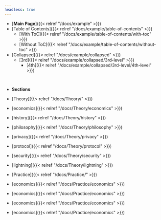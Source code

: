 ```yaml
---
headless: true
---
```


- [**Main Page**]({{< relref "/docs/example" >}})
- [Table of Contents]({{< relref "/docs/example/table-of-contents" >}})
  - [With ToC]({{< relref "/docs/example/table-of-contents/with-toc" >}})
  - [Without ToC]({{< relref "/docs/example/table-of-contents/without-toc" >}})
- [Collapsed]({{< relref "/docs/example/collapsed" >}})
  - [3rd]({{< relref "/docs/example/collapsed/3rd-level" >}})
    - [4th]({{< relref "/docs/example/collapsed/3rd-level/4th-level" >}})
<br />

- **Sections**
- [Theory]({{< relref "/docs/Theory/" >}})
- [economics]({{< relref "/docs/Theory/economics" >}})
- [history]({{< relref "/docs/Theory/history" >}})
- [philosophy]({{< relref "/docs/Theory/philosophy" >}})
- [privacy]({{< relref "/docs/Theory/privacy" >}})
- [protocol]({{< relref "/docs/Theory/protocol" >}})
- [security]({{< relref "/docs/Theory/security" >}})
- [lightning]({{< relref "/docs/Theory/lightning" >}})

- [Practice]({{< relref "/docs/Practice/" >}})
- [economics]({{< relref "/docs/Practice/economics" >}})
- [economics]({{< relref "/docs/Practice/economics" >}})
- [economics]({{< relref "/docs/Practice/economics" >}})
- [economics]({{< relref "/docs/Practice/economics" >}})


<br />
